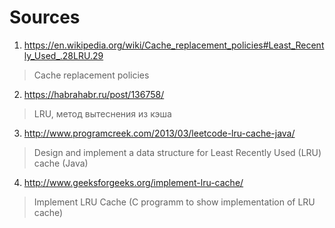 # Sources

1. https://en.wikipedia.org/wiki/Cache_replacement_policies#Least_Recently_Used_.28LRU.29
> Cache replacement policies

2. https://habrahabr.ru/post/136758/
> LRU, метод вытеснения из кэша

3. http://www.programcreek.com/2013/03/leetcode-lru-cache-java/
> Design and implement a data structure for Least Recently Used (LRU) cache (Java)

4. http://www.geeksforgeeks.org/implement-lru-cache/
> Implement LRU Cache (C programm to show implementation of LRU cache)
